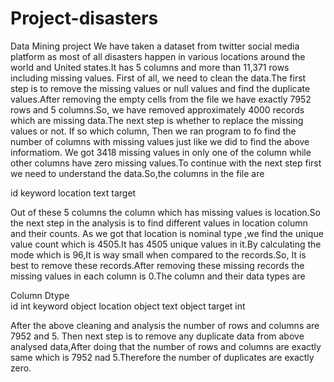 # Project-disasters
Data Mining project
We have taken a dataset from twitter social media platform as most of all disasters happen in various locations around the world and United states.It has 5 columns and more than 11,371 rows including missing values.
First of all, we need to clean the data.The first step is to remove the missing values or null values and find the duplicate values.After removing the empty cells from the file we have exactly 7952 rows and 5 columns.So, we have removed approximately 4000 records which are missing data.The next step is whether to replace the missing values or not. If so which column, Then we ran program to fo find the number of columns with missing values just like we did to find the above informatiom. We got 3418 missing values in only one of the column while other columns have zero missing values.To continue with the next step first we need to understand the data.So,the columns in the file are

id
keyword
location
text
target

Out of these 5 columns the column which has missing values is location.So the next step in the analysis is to find different values in location column and their counts.  As we got that location is nominal type ,we find the unique value count which is 4505.It has 4505 unique values in it.By calculating the mode which is 96,It is way small when compared to the records.So, It is best to remove these records.After removing these missing records the missing values in each column is 0.The column and their data types are

Column      Dtype  
 id          int 
 keyword     object
 location    object
 text        object
 target      int
 
 After the above cleaning and analysis the number of rows and columns are 7952 and 5.
 Then next step is to remove any duplicate data from above analysed data,After doing that the number of rows and columns are exactly same which is 7952 nad 5.Therefore the number of duplicates are exactly zero.
